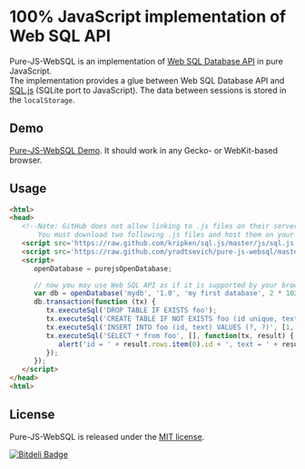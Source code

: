 # 100% JavaScript implementation of Web SQL API
Pure-JS-WebSQL is an implementation of [Web SQL Database API](http://www.w3.org/TR/webdatabase/) in pure JavaScript.  
The implementation provides a glue between Web SQL Database API and [SQL.js](https://github.com/kripken/sql.js) (SQLite port to JavaScript). The data between sessions is stored in the `localStorage`.

## Demo
[Pure-JS-WebSQL Demo](http://yradtsevich.github.io/pure-js-websql/test/index.html). It should work in any Gecko- or WebKit-based browser.

## Usage

```html
<html>
<head>
   <!--Note: GitHub does not allow linking to .js files on their servers anymore.
       You must download two following .js files and host them on your own server. -->
   <script src='https://raw.github.com/kripken/sql.js/master/js/sql.js'></script>
   <script src='https://raw.github.com/yradtsevich/pure-js-websql/master/js/purejswebsql.js'></script>
   <script>
      openDatabase = purejsOpenDatabase;

      // now you may use Web SQL API as if it is supported by your browser:
      var db = openDatabase('mydb', '1.0', 'my first database', 2 * 1024 * 1024);
      db.transaction(function (tx) {
	     tx.executeSql('DROP TABLE IF EXISTS foo');
         tx.executeSql('CREATE TABLE IF NOT EXISTS foo (id unique, text)');
         tx.executeSql('INSERT INTO foo (id, text) VALUES (?, ?)', [1, 'synergies']);
         tx.executeSql('SELECT * from foo', [], function(tx, result) {
            alert('id = ' + result.rows.item(0).id + ', text = ' + result.rows.item(0).text)
         });
      });
   </script>
</head>
<html>
```
## License
Pure-JS-WebSQL is released under the [MIT license](http://opensource.org/licenses/MIT).


[![Bitdeli Badge](https://d2weczhvl823v0.cloudfront.net/yradtsevich/pure-js-websql/trend.png)](https://bitdeli.com/free "Bitdeli Badge")


